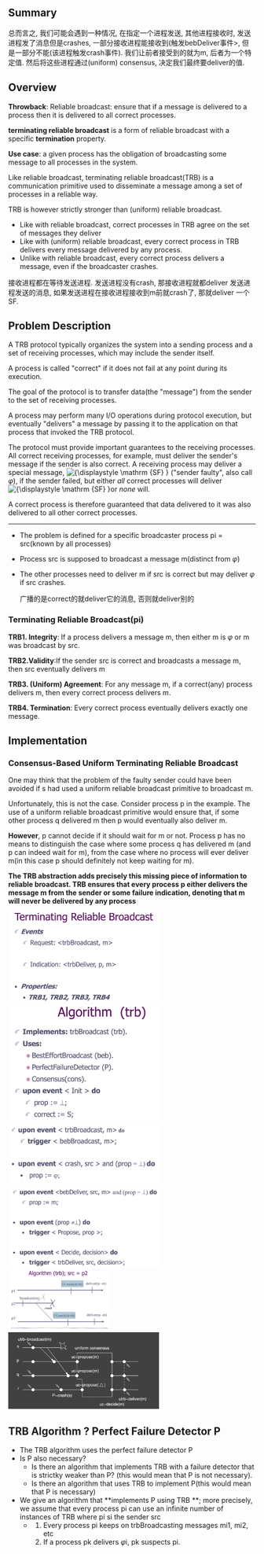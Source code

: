 ## Summary

总而言之, 我们可能会遇到一种情况, 在指定一个进程发送, 其他进程接收时, 发送进程发了消息但是crashes, 一部分接收进程能接收到(触发bebDeliver事件>, 但是一部分不能(该进程触发crash事件). 我们让前者接受到的就为m, 后者为一个特定值. 然后将这些进程通过(uniform) consensus, 决定我们最终要deliver的值.



## Overview

**Throwback**: Reliable broadcast: ensure that if a message is delivered to a process then it is delivered to all correct processes.

**terminating reliable broadcast** is a form of reliable broadcast with a specific **termination** property. 

**Use case**: a given process has the obligation of broadcasting some message to all processes in the system.

Like reliable broadcast, terminating reliable broadcast(TRB) is a communication primitive used to disseminate a message among a set of processes in a reliable way.

TRB is however strictly stronger than (uniform) reliable broadcast.



- Like with reliable broadcast, correct processes in TRB agree on the set of messages they deliver
- Like with (uniform) reliable broadcast, every correct process in TRB delivers every message delivered by any process.
- Unlike with reliable broadcast, every correct process delivers a message, even if the broadcaster crashes.



接收进程都在等待发送进程. 发送进程没有crash, 那接收进程就都deliver 发送进程发送的消息, 如果发送进程在接收进程接收到m前就crash了, 那就deliver 一个SF.

## Problem Description

A TRB protocol typically organizes the system into a sending process and a set of receiving processes, which may include the sender itself. 

A process is called "correct" if it does not fail at any point during its execution. 

The goal of the protocol is to transfer data(the "message") from the sender to the set of receiving processes.

A process may perform many I/O operations during protocol execution, but eventually "delivers" a message by passing it to the application on that process that invoked the TRB protocol.

The protocol must provide important guarantees to the receiving processes. All correct receiving processes, for example, must deliver the sender's message if the sender is also correct. A receiving process may deliver a special message, ![{\displaystyle \mathrm {SF} }](https://wikimedia.org/api/rest_v1/media/math/render/svg/e04dcd25f7bfe0f38117aa16615e528ae6fb8cc3) ("sender faulty", also call $\varphi$), if the sender failed, but either *all* correct processes will deliver ![{\displaystyle \mathrm {SF} }](https://wikimedia.org/api/rest_v1/media/math/render/svg/e04dcd25f7bfe0f38117aa16615e528ae6fb8cc3)or *none* will.

A correct process is therefore guaranteed that data delivered to it was also delivered to all other correct processes.  

****



- The problem is defined for a specific broadcaster process pi = src(known by all processes)

- Process src is supposed to broadcast a message m(distinct from $\varphi$)

- The other processes need to deliver m if src is correct but may deliver $\varphi$ if src crashes.

  广播的是correct的就deliver它的消息, 否则就deliver别的



### Terminating Reliable Broadcast(pi)

**TRB1. Integrity**: If a process delivers a message m, then either m is $\varphi$ or m was broadcast by src.

**TRB2.Validity**:If the sender src is correct and broadcasts a message m, then src eventually delivers m

**TRB3. (Uniform) Agreement**: For any message m, if a correct(any) process delivers m, then every correct process delivers m.

**TRB4. Termination**: Every correct process eventually delivers exactly one message.



## Implementation 

### Consensus-Based Uniform Terminating Reliable Broadcast

One may think that the problem of the faulty sender could have been avoided if s had used a uniform reliable broadcast primitive to broadcast m. 

Unfortunately, this is not the case. Consider process p in the example. The use of a uniform reliable broadcast primitive would ensure that, if some other process q delivered m then p would eventually also deliver m. 

**However**, p cannot decide if it should wait for m or not. Process p has no means to distinguish the case where some process q has delivered m (and p can indeed wait for m), from the case where no process will ever deliver m(in this case p should definitely not keep waiting for m).



**The TRB abstraction adds precisely this missing piece of information to reliable broadcast. TRB ensures that every process p either delivers the message m from the sender or some failure indication, denoting that m will never be delivered by any process**

<img src="figure/2.1.png" style="zoom:30%;" />

<img src="figure/2.2.png" style="zoom:30%;" />

<img src="figure/2.3.png" style="zoom:30%;" />

<img src="figure/2.4.png" style="zoom:30%;" />



<img src="figure/2.8.png" style="zoom:20%;" />

<img src="figure/2.5.png" style="zoom:30%;" />





## TRB Algorithm ? Perfect Failure Detector P

- The TRB algorithm uses the perfect failure detector P 
- Is P also necessary?
  - Is there an algorithm that implements TRB with a failure detector that is strictky weaker than P? (this would mean that P is not necessary).
  - Is there an algorithm that uses TRB to implement P(this would mean that P is necessary)
- We give an algorithm that **implements P using TRB **; more precisely, we assume that every process pi can use an infinite number of instances of TRB where pi si the sender src
  - 1. Every process pi keeps on trbBroadcasting messages mi1, mi2, etc
    2. If a process pk delivers $\varphi$i, pk suspects pi.



